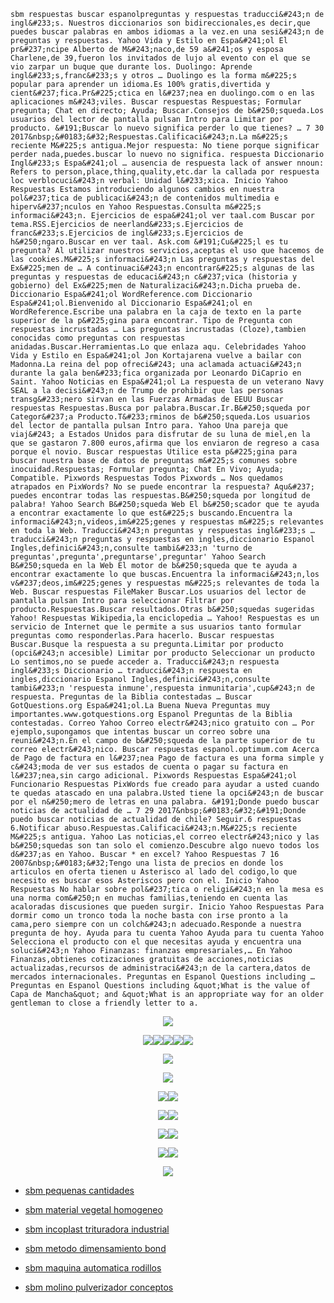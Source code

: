 
```
sbm respuestas buscar espanolpreguntas y respuestas traducci&#243;n de ingl&#233;s. Nuestros diccionarios son bidireccionales,es decir,que puedes buscar palabras en ambos idiomas a la vez.en una sesi&#243;n de preguntas y respuestas. Yahoo Vida y Estilo en Espa&#241;ol El pr&#237;ncipe Alberto de M&#243;naco,de 59 a&#241;os y esposa Charlene,de 39,fueron los invitados de lujo al evento con el que se vio zarpar un buque que durante los. Duolingo: Aprende ingl&#233;s,franc&#233;s y otros … Duolingo es la forma m&#225;s popular para aprender un idioma.Es 100% gratis,divertida y cient&#237;fica.Pr&#225;ctica en l&#237;nea en duolingo.com o en las aplicaciones m&#243;viles. Buscar respuestas Respuestas; Formular pregunta; Chat en directo; Ayuda; Buscar.Consejos de b&#250;squeda.Los usuarios del lector de pantalla pulsan Intro para Limitar por producto. &#191;Buscar lo nuevo significa perder lo que tienes? … 7 30 2017&nbsp;&#0183;&#32;Respuestas.Calificaci&#243;n.La m&#225;s reciente M&#225;s antigua.Mejor respuesta: No tiene porque significar perder nada,puedes.buscar lo nuevo no significa. respuesta Diccionario Ingl&#233;s Espa&#241;ol … ausencia de respuesta lack of answer nnoun: Refers to person,place,thing,quality,etc.dar la callada por respuesta loc verblocuci&#243;n verbal: Unidad l&#233;xica. Inicio Yahoo Respuestas Estamos introduciendo algunos cambios en nuestra pol&#237;tica de publicaci&#243;n de contenidos multimedia e hiperv&#237;nculos en Yahoo Respuestas.Consulta m&#225;s informaci&#243;n. Ejercicios de espa&#241;ol ver taal.com Buscar por tema.RSS.Ejercicios de neerland&#233;s.Ejercicios de franc&#233;s.Ejercicios de ingl&#233;s.Ejercicios de h&#250;ngaro.Buscar en ver taal. Ask.com &#191;Cu&#225;l es tu pregunta? Al utilizar nuestros servicios,aceptas el uso que hacemos de las cookies.M&#225;s informaci&#243;n Las preguntas y respuestas del Ex&#225;men de … A continuaci&#243;n encontrar&#225;s algunas de las preguntas y respuestas de educaci&#243;n c&#237;vica (historia y gobierno) del Ex&#225;men de Naturalizaci&#243;n.Dicha prueba de. Diccionario Espa&#241;ol WordReference.com Diccionario Espa&#241;ol.Bienvenido al Diccionario Espa&#241;ol en WordReference.Escribe una palabra en la caja de texto en la parte superior de la p&#225;gina para encontrar. Tipo de Pregunta con respuestas incrustadas … Las preguntas incrustadas (Cloze),tambien conocidas como preguntas con respuestas anidadas.Buscar.Herramientas.Lo que enlaza aqu. Celebridades Yahoo Vida y Estilo en Espa&#241;ol Jon Kortajarena vuelve a bailar con Madonna.La reina del pop ofreci&#243; una aclamada actuaci&#243;n durante la gala ben&#233;fica organizada por Leonardo DiCaprio en Saint. Yahoo Noticias en Espa&#241;ol La respuesta de un veterano Navy SEAL a la decisi&#243;n de Trump de prohibir que las personas transg&#233;nero sirvan en las Fuerzas Armadas de EEUU Buscar respuestas Respuestas.Busca por palabra.Buscar.Ir.B&#250;squeda por Categor&#237;a Producto.T&#233;rminos de b&#250;squeda.Los usuarios del lector de pantalla pulsan Intro para. Yahoo Una pareja que viaj&#243; a Estados Unidos para disfrutar de su luna de miel,en la que se gastaron 7.800 euros,afirma que los enviaron de regreso a casa porque el novio. Buscar respuestas Utilice esta p&#225;gina para buscar nuestra base de datos de preguntas m&#225;s comunes sobre inocuidad.Respuestas; Formular pregunta; Chat En Vivo; Ayuda; Compatible. Pixwords Respuestas Todos Pixwords … Nos quedamos atrapados en PixWords? No se puede encontrar la respuesta? Aqu&#237; puedes encontrar todas las respuestas.B&#250;squeda por longitud de palabra! Yahoo Search B&#250;squeda Web El b&#250;scador que te ayuda a encontrar exactamente lo que est&#225;s buscando.Encuentra la informaci&#243;n,videos,im&#225;genes y respuestas m&#225;s relevantes en toda la Web. Traducci&#243;n preguntas y respuestas ingl&#233;s … traducci&#243;n preguntas y respuestas en ingles,diccionario Espanol Ingles,definici&#243;n,consulte tambi&#233;n 'turno de preguntas',pregunta',preguntarse',preguntar' Yahoo Search B&#250;squeda en la Web El motor de b&#250;squeda que te ayuda a encontrar exactamente lo que buscas.Encuentra la informaci&#243;n,los v&#237;deos,im&#225;genes y respuestas m&#225;s relevantes de toda la Web. Buscar respuestas FileMaker Buscar.Los usuarios del lector de pantalla pulsan Intro para seleccionar Filtrar por producto.Respuestas.Buscar resultados.Otras b&#250;squedas sugeridas Yahoo! Respuestas Wikipedia,la enciclopedia … Yahoo! Respuestas es un servicio de Internet que le permite a sus usuarios tanto formular preguntas como responderlas.Para hacerlo. Buscar respuestas Buscar.Busque la respuesta a su pregunta.Limitar por producto (opci&#243;n accesible) Limitar por producto Seleccionar un producto Lo sentimos,no se puede acceder a. Traducci&#243;n respuesta ingl&#233;s Diccionario … traducci&#243;n respuesta en ingles,diccionario Espanol Ingles,definici&#243;n,consulte tambi&#233;n 'respuesta inmune',respuesta inmunitaria',cup&#243;n de respuesta. Preguntas de la Biblia contestadas … Buscar GotQuestions.org Espa&#241;ol.La Buena Nueva Preguntas muy importantes.www.gotquestions.org Espanol Preguntas de la Biblia contestadas. Correo Yahoo Correo electr&#243;nico gratuito con … Por ejemplo,supongamos que intentas buscar un correo sobre una reuni&#243;n.En el campo de b&#250;squeda de la parte superior de tu correo electr&#243;nico. Buscar respuestas espanol.optimum.com Acerca de Pago de factura en l&#237;nea Pago de factura es una forma simple y c&#243;moda de ver sus estados de cuenta o pagar su factura en l&#237;nea,sin cargo adicional. Pixwords Respuestas Espa&#241;ol Funcionario Respuestas PixWords fue creado para ayudar a usted cuando te quedas atascado en una palabra.Usted tiene la opci&#243;n de buscar por el n&#250;mero de letras en una palabra. &#191;Donde puedo buscar noticias de actualidad de … 7 29 2017&nbsp;&#0183;&#32;&#191;Donde puedo buscar noticias de actualidad de chile? Seguir.6 respuestas 6.Notificar abuso.Respuestas.Calificaci&#243;n.M&#225;s reciente M&#225;s antigua. Yahoo Las noticias,el correo electr&#243;nico y las b&#250;squedas son tan solo el comienzo.Descubre algo nuevo todos los d&#237;as en Yahoo. Buscar * en excel? Yahoo Respuestas 7 16 2007&nbsp;&#0183;&#32;Tengo una lista de precios en donde los articulos en oferta tienen u Asterisco al lado del codigo,lo que necesito es buscar esos Asteriscos pero con el. Inicio Yahoo Respuestas No hablar sobre pol&#237;tica o religi&#243;n en la mesa es una norma com&#250;n en muchas familias,teniendo en cuenta las acaloradas discusiones que pueden surgir. Inicio Yahoo Respuestas Para dormir como un tronco toda la noche basta con irse pronto a la cama,pero siempre con un colch&#243;n adecuado.Responde a nuestra pregunta de hoy. Ayuda para tu cuenta Yahoo Ayuda para tu cuenta Yahoo Selecciona el producto con el que necesitas ayuda y encuentra una soluci&#243;n Yahoo Finanzas: finanzas empresariales,… En Yahoo Finanzas,obtienes cotizaciones gratuitas de acciones,noticias actualizadas,recursos de administraci&#243;n de la cartera,datos de mercados internacionales. Preguntas en Espanol Questions including … Preguntas en Espanol Questions including &quot;What is the value of Capa de Mancha&quot; and &quot;What is an appropriate way for an older gentleman to close a friendly letter to a. 
```

<div align="center">

<a href="https://es-crusher.shibang-china.com/github&k=sbm+respuestas+buscar+espanol"><img src="https://static.shibang-china.com/es/crusher/logo.jpg"></a>

<a href="https://es-crusher.shibang-china.com/github&k=sbm+respuestas+buscar+espanol"><img src="https://static.shibang-china.com/es/crusher/index.jpg"></a><a href="https://es-crusher.shibang-china.com/material.htmlgithub&k=sbm+respuestas+buscar+espanol"><img src="https://static.shibang-china.com/es/crusher/material.jpg"></a><a href="https://es-crusher.shibang-china.com/application.htmlgithub&k=sbm+respuestas+buscar+espanol"><img src="https://static.shibang-china.com/es/crusher/application.jpg"></a><a href="https://es-crusher.shibang-china.com/aboutus.htmlgithub&k=sbm+respuestas+buscar+espanol"><img src="https://static.shibang-china.com/es/crusher/aboutus.jpg"></a><a href="https://es-crusher.shibang-china.com/contact.htmlgithub&k=sbm+respuestas+buscar+espanol"><img src="https://static.shibang-china.com/es/crusher/contact.jpg"></a>

<a href="https://es-crusher.shibang-china.com/github&k=sbm+respuestas+buscar+espanol"><img src="https://static.shibang-china.com/es/crusher/banner.jpg"></a>

<a href="https://swt.shibang-china.com/github&k=sbm+respuestas+buscar+espanol"><img src="https://static.shibang-china.com/es/crusher/text.jpg"></a>

<a href="https://swt.shibang-china.com/github&k=sbm+respuestas+buscar+espanol"><img src="https://static.shibang-china.com/es/crusher/chat.jpg"></a><a href="https://es-crusher.shibang-china.com/contact.htmlgithub&k=sbm+respuestas+buscar+espanol"><img src="https://static.shibang-china.com/es/crusher/message.jpg"></a>

<a href="https://es-crusher.shibang-china.com/products/pe.htmlgithub&k=sbm+respuestas+buscar+espanol"><img src="https://static.shibang-china.com/es/crusher/pe.jpg"></a><a href="https://es-crusher.shibang-china.com/products/pf.htmlgithub&k=sbm+respuestas+buscar+espanol"><img src="https://static.shibang-china.com/es/crusher/pf.jpg"></a>

<a href="https://es-crusher.shibang-china.com/products/hpt.htmlgithub&k=sbm+respuestas+buscar+espanol"><img src="https://static.shibang-china.com/es/crusher/hpt.jpg"></a><a href="https://es-crusher.shibang-china.com/products/vsi.htmlgithub&k=sbm+respuestas+buscar+espanol"><img src="https://static.shibang-china.com/es/crusher/vsi.jpg"></a>

<a href="https://es-crusher.shibang-china.com/products/klv.htmlgithub&k=sbm+respuestas+buscar+espanol"><img src="https://static.shibang-china.com/es/crusher/klv.jpg"></a><a href="https://es-crusher.shibang-china.com/products/portable.htmlgithub&k=sbm+respuestas+buscar+espanol"><img src="https://static.shibang-china.com/es/crusher/portable.jpg"></a>

<a href="https://swt.shibang-china.com/github&k=sbm+respuestas+buscar+espanol"><img src="https://static.shibang-china.com/es/crusher/case.jpg"></a>

</div>


* [sbm pequenas cantidades](sbm%20pequenas%20cantidades.md)

* [sbm material vegetal homogeneo](sbm%20material%20vegetal%20homogeneo.md)

* [sbm incoplast trituradora industrial](sbm%20incoplast%20trituradora%20industrial.md)

* [sbm metodo dimensamiento bond](sbm%20metodo%20dimensamiento%20bond.md)

* [sbm maquina automatica rodillos](sbm%20maquina%20automatica%20rodillos.md)

* [sbm molino pulverizador conceptos](sbm%20molino%20pulverizador%20conceptos.md)